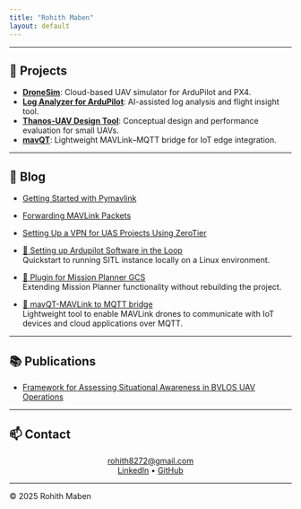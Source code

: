 ```yaml
---
title: "Rohith Maben"
layout: default
---
```


<link rel="stylesheet" href="dark.css">


<p align="center">

</p>

---

## 🚀 Projects

- [**DroneSim**](https://dronesim.xyz): Cloud-based UAV simulator for ArduPilot and PX4.  
- [**Log Analyzer for ArduPilot**](/projects/log-analyzer): AI-assisted log analysis and flight insight tool.  
- [**Thanos-UAV Design Tool**](/projects/thanos-uav): Conceptual design and performance evaluation for small UAVs.  
- [**mavQT**](https://github.com/rohith8272/mavQT): Lightweight MAVLink–MQTT bridge for IoT edge integration.



---

## 📝 Blog

- [Getting Started with Pymavlink](https://dronesim.gitbook.io/dronesim-docs/development-tutorials/getting-started-with-pymavlink-connecting-to-a-drone-simulator)
- [Forwarding MAVLink Packets](https://dronesim.gitbook.io/dronesim-docs/development-tutorials/forwarding-mavlink-packets)
- [Setting Up a VPN for UAS Projects Using ZeroTier](https://dronesim.gitbook.io/dronesim-docs/setting-up-a-vpn-for-uas-projects-using-zerotier)
- [📡 Setting up Ardupilot Software in the Loop](blog/AP_sitl_01.md)  
  Quickstart to running SITL instance locally on a Linux environment.

- [📡 Plugin for Mission Planner GCS](blog/MP_plugins.md)  
  Extending Mission Planner functionality without rebuilding the project.

- [📡 mavQT-MAVLink to MQTT bridge](blog/mavQT.md)  
  Lightweight tool to enable MAVLink drones to communicate with IoT devices and cloud applications over MQTT.

---

## 📚 Publications

- [Framework for Assessing Situational Awareness in BVLOS UAV Operations](https://dl.acm.org/doi/10.5555/3721488.3721702)

---

## 📫 Contact

<p align="center">
<a href="mailto:rohith8272@gmail.com">rohith8272@gmail.com</a>  
<br>
<a href="https://www.linkedin.com/in/rohithmaben">LinkedIn</a> •
<a href="https://github.com/rohith8272">GitHub</a>
</p>

---

<footer>
  © 2025 Rohith Maben
</footer>

